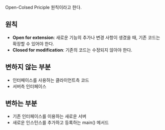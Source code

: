 Open-Colsed Priciple 원칙이라고 한다.

## 원칙

- **Open for extension**: 새로운 기능의 추가나 변경 사항이 생겼을 때, 기존 코드는 확장할 수 있어야 한다.
- **Closed for modification**: 기존의 코드는 수정되지 않아야 한다.

## 변하지 않는 부분

- 인터페이스를 사용하는 클라이언트측 코드
- 서버측 인터페이스

## 변하는 부분

- 기존 인터페이스를 이용하는 새로운 서버
- 새로운 인스턴스를 추가하고 등록하는 main() 메서드